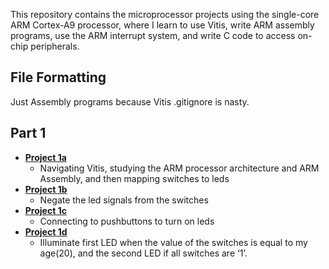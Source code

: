 ﻿This repository contains the microprocessor projects using the single-core ARM Cortex-A9 processor, where I learn to use Vitis, write ARM assembly programs, use the ARM interrupt system, and write C code to access on-chip peripherals. 

## File Formatting
Just Assembly programs because Vitis .gitignore is nasty. 

## Part 1
* [**Project 1a**](https://github.com/andynguyen20/mpu_projects/blob/main/LED/sw_led.S)
  * Navigating Vitis, studying the ARM processor architecture and ARM Assembly, and then mapping switches to leds
* [**Project 1b**](https://github.com/andynguyen20/mpu_projects/blob/main/LED/sw_inv.S)
  *  Negate the led signals from the switches
* [**Project 1c**](https://github.com/andynguyen20/mpu_projects/blob/main/LED/btn_led.S)
  * Connecting to pushbuttons to turn on leds
* [**Project 1d**](https://github.com/andynguyen20/mpu_projects/blob/main/LED/led_cmp.S)
  *  Illuminate first LED when the value of the switches is equal to my age(20), and the second LED if all switches are ‘1’.

